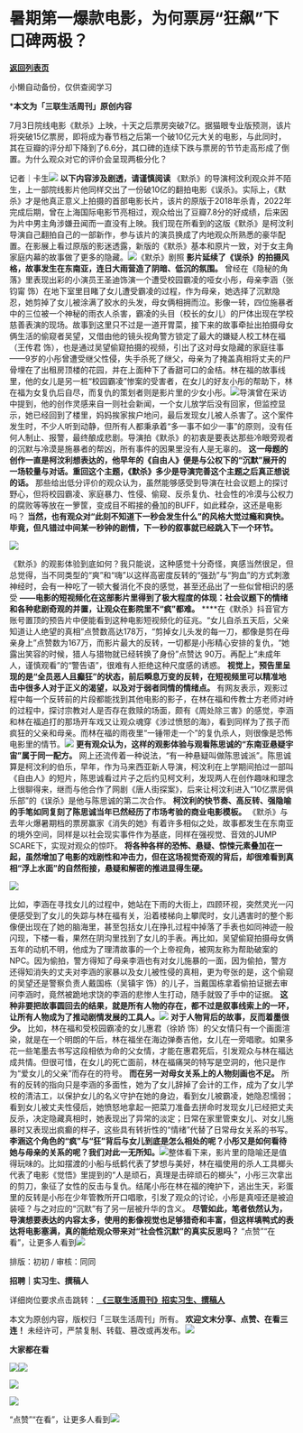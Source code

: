 # 暑期第一爆款电影，为何票房“狂飙”下口碑两极？

[**返回列表页**](/gzh/三联生活周刊)

小懒自动备份，仅供查阅学习

***本文为「三联生活周刊」原创内容**  
  
7月3日院线电影《默杀》上映，十天之后票房突破7亿。据猫眼专业版预测，该片将突破15亿票房，即将成为春节档之后第一个破10亿元大关的电影，与此同时，其在豆瓣的评分却下降到了6.6分，其口碑的连续下跌与票房的节节走高形成了倒置。为什么观众对它的评价会呈现两极分化？  
  
记者｜卡生![](https://mmbiz.qpic.cn/mmbiz_gif/c2Sib3Mp7pOMqvBBeG4xs0c7h8WicXVDv2WkgY00vlHsVlj8kWcT6ovT0rZRHpUH95on1H73zrSghL02Ta3L3PSQ/640?wx_fmt=gif&wxfrom;=5&wx;_lazy=1&tp;=webp)
**以下内容涉及剧透，请谨慎阅读**
《默杀》的导演柯汶利观众并不陌生，上一部院线影片他同样交出了一份破10亿的翻拍电影《误杀》。实际上，《默杀》才是他真正意义上拍摄的首部电影长片，该片的原版于2018年杀青，2022年完成后期，曾在上海国际电影节亮相过，观众给出了豆瓣7.8分的好成绩，后来因为片中男主角涉嫌丑闻而一直没有上映。我们现在所看到的这版《默杀》是柯汶利导演自己翻拍自己的一部新作，参与该片的演员换成了内地观众所熟悉的豪华配置。在影展上看过原版的影迷透露，新版的《默杀》基本和原片一致，对于女主角家庭内幕的故事做了更多的隐藏。![](https://mmbiz.qpic.cn/mmbiz_png/c2Sib3Mp7pON0bbrxg4QicUAd8sMJf0GVq5iaFNdX6ZTsicIshjq3ibqxy4sSFgHibUouZXh0iakdA5IFtrkgen6oo8Iw/640?wx_fmt=png&from;=appmsg)《默杀》剧照
**影片延续了《误杀》的拍摄风格，故事发生在东南亚，连日大雨营造了阴暗、低沉的氛围。**
曾经在《隐秘的角落》里表现出彩的小演员王圣迪饰演一个遭受校园霸凌的哑女小彤，母亲李涵（张钧甯
饰）在地下室里目睹了女儿遭受霸凌的过程，作为母亲，她选择了沉默隐忍，她剪掉了女儿被涂满了胶水的头发，母女俩相拥而泣。影像一转，四位施暴者中的三位被一个神秘的雨衣人杀害，霸凌的头目（校长的女儿）的尸体出现在学校慈善表演的现场。故事到这里只不过是一道开胃菜，接下来的故事牵扯出拍摄母女俩生活的偷窥者吴望，又借由他的镜头视角警方锁定了最大的嫌疑人校工林在福（王传君
饰），也是通过吴望偷窥拍摄的视频，引出了这对母女隐藏的家庭往事——9岁的小彤曾遭受继父性侵，失手杀死了继父，母亲为了掩盖真相将丈夫的尸骨埋在了出租房顶楼的花园，并在上面种下了香甜可口的金桔。林在福的故事线里，他的女儿是另一桩“校园霸凌”惨案的受害者，在女儿的好友小彤的帮助下，林在福为女复仇后自尽，而复仇的策划者则是影片里的少女小彤。![](https://mmbiz.qpic.cn/sz_mmbiz_gif/FVibcFWwmtia6t05nQUe7MtGAPXKfsjjq8cb4rJiaGCShBd4DRLmRxqs1W6oCmoJsXYcrjHtLMrsy205xsCJwx21A/640?wx_fmt=gif&from;=appmsg&wxfrom;=5&wx;_lazy=1&wx;_co=1&tp;=webp)导演曾在采访中提到，他的创作灵感来自一则社会新闻，一个女儿放学后没有回家，但监控显示，她已经回到了楼里，妈妈挨家挨户地问，最后发现女儿被人杀害了。这个案件发生时，不少人听到动静，但所有人都秉承着“多一事不如少一事”的原则，没有任何人制止、报警，最终酿成悲剧。导演拍《默杀》的初衷是要表达那些冷眼旁观者的沉默与冷漠是施暴者的帮凶，所有事件的因果里没有人是无辜的。
**这一母题的创作一直是柯汶利想表达的，他早年的《自由人》便是与公权下的“沉默”展开的一场较量与对话。重回这个主题，《默杀》多少是导演完善这个主题之后真正想说的话。**
那些给出低分评价的观众认为，虽然能够感受到导演在社会议题上的探讨野心，但将校园霸凌、家庭暴力、性侵、偷窥、反杀复仇、社会性的冷漠与公权力的腐败等等放在一箩筐，变成目不暇接的叠加的BUFF，如此糅杂，这还是电影吗？
**当然，也有观众对“此刻不知道下一秒会发生什么”的风格大觉过瘾和爽快。毕竟，但凡错过中间某一秒钟的剧情，下一秒的叙事就已经跳入下一个环节。**

![](https://mmbiz.qpic.cn/mmbiz_png/c2Sib3Mp7pON0bbrxg4QicUAd8sMJf0GVqSO6vOqfFXDPtXrsvulJVNgHz09ZMOQgm5UhskYuHseVOCmwoTb5vqw/640?wx_fmt=png&from;=appmsg)

《默杀》的观影体验到底如何？我只能说，这种感觉十分奇怪，爽感当然很足，但总觉得，当不同类型的“爽”和“嗨”以这样高密度反转的“强劲”与“狗血”的方式刺激神经时，会有一种吃了一顿大餐消化不良的感觉，甚至还品出了一些似曾相识的感受
**——电影的短视频化在这部影片里得到了极大程度的体现：社会议题下的情绪和各种悲剧奇观的并置，让观众在影院里不“疯”都难。**
****在《默杀》抖音官方账号置顶的预告片中便能看到这种电影短视频化的征兆。“女儿自杀五天后，父亲知道让人绝望的真相”点赞数高达178万，“剪掉女儿头发的每一刀，都像是剪在母亲身上”点赞数为167万，而影片最大的反转，一切都是小彤精心安排的复仇，“她露出笑容的时候，猎人与猎物就已经转换了身份”点赞达
90万。再配上“未成年人，谨慎观看”的“警告语”，很难有人拒绝这种尺度感的诱惑。
**视觉上，预告里呈现的是“全员恶人且癫狂”的状态，前后瞬息万变的反转，在短视频里可以精准地击中很多人对于正义的渴望，以及对于弱者同情的情绪点。**
有网友表示，观影过程中每一个反转前的片段都能找到其他电影的影子，在林在福和传教士方老师对峙的过程中，探讨宗教对人是否存在救赎的场面，颇有《周处除三害》的感觉，李涵和林在福追打的那场开车戏又让观众魂穿《涉过愤怒的海》，看到同样为了孩子而疯狂的父亲和母亲。而林在福的雨夜里“一锤带走一个”的复仇杀人，则很像是恐怖电影里的情节。![](https://mmbiz.qpic.cn/sz_mmbiz_png/7WdRmyNfw3AKWecOV2XdE126Z3qFMhjtDHiaQau8QsxFEAcn6rziazdgc3ca4wvsjwibk2MicjzPTac4kpIK0jKXFQ/640?wx_fmt=other&from;=appmsg&wxfrom;=5&wx;_lazy=1&wx;_co=1&tp;=webp)
**更有观众认为，这样的观影体验与观看陈思诚的“东南亚悬疑宇宙”属于同一配方。**
网上还流传着一种说法，“有一种悬疑叫做陈思诚派”。陈思诚算是柯汶利的伯乐，早年，作为马来西亚新人导演，柯汶利在上学期间拍过一部叫《自由人》的短片，陈思诚看过片子之后约见柯文利，发现两人在创作趣味和理念上很聊得来，继而与他合作了网剧《唐人街探案》，后来让柯汶利进入“10亿票房俱乐部”的《误杀》是他与陈思诚的第二次合作。
**柯汶利的快节奏、高反转、强隐喻的手笔如同复刻了陈思诚当年已然经历了市场考验的商业电影模板。**
《默杀》与去年火爆暑期档的票房赢家《消失的她》有着许多相似之处，故事都发生在东南亚的境外空间，同样是以社会现实事件作为基底，同样在强视觉、音效的JUMP
SCARE下，实现对观众的惊吓。
**将各种各样的恐怖、悬疑、惊悚元素叠加在一起，虽然增加了电影的戏剧性和冲击力，但在这场视觉奇观的背后，却很难看到真相“浮上水面”的自然衔接，悬疑和解密的推进显得生硬。**

![](https://mmbiz.qpic.cn/mmbiz_png/c2Sib3Mp7pON0bbrxg4QicUAd8sMJf0GVqauNGpDUmQMC5z5zkiczT2QBdLJsRR4w9M8lYgvpGB1AtxqyUT36cImw/640?wx_fmt=png&from;=appmsg)

比如，李涵在寻找女儿的过程中，她站在下雨的大街上，四顾环视，突然灵光一闪便感受到了女儿的失踪与林在福有关，沿着楼梯向上攀爬时，女儿遇害时的整个影像便出现在了她的脑海里，甚至包括女儿在挣扎过程中掉落了手表也如同神迹一般闪现，下楼一看，果然在阴沟里找到了女儿的手表。再比如，吴望偷窥拍摄母女俩五年的动机不明，他成为了理清故事的一个上帝视角，被网友称为帮助破案的NPC。因为偷拍，警方得知了母亲李涵也有对女儿施暴的一面，因为偷拍，警方还得知消失的丈夫对李涵的家暴以及女儿被性侵的真相，更为夸张的是，这个偷窥的吴望还是警察负责人戴国栋（吴镇宇
饰）的儿子，当戴国栋拿着偷拍证据去审问李涵时，竟然被跪地求饶的李涵的悲惨人生打动，随手就毁了手中的证据。
**这种非要把故事圆回去的结果，就是所有人物的存在，都不过是叙事线索上的一环，让所有人物成为了推动剧情发展的工具人。**![](https://mmbiz.qpic.cn/sz_mmbiz_gif/FVibcFWwmtia6t05nQUe7MtGAPXKfsjjq8XEeJc6xLo0qoyqXvBGVuUK86oNuKcz9kqIZQWFGFsNIyAhk71clicVQ/640?wx_fmt=gif&from;=appmsg&wxfrom;=5&wx;_lazy=1&wx;_co=1&tp;=webp)
**对于人物背后的故事，反而着墨很少。** 比如，林在福和受校园霸凌的女儿惠君（徐娇
饰）的父女情只有一个画面渲染，就是在一个明朗的午后，林在福坐在海边弹奏吉他，女儿在一旁唱歌。如果多花一些笔墨去书写这段相依为命的父女情，才能在惠君死后，引发观众与林在福达成共情。但很可惜，在女儿的死亡面前，林在福痛哭的特写是空洞的，他只是作为“爱女儿的父亲”而存在的符号。
**而在另一对母女关系上的人物刻画也不足。**
所有的反转的指向只是李涵的多面性，她为了女儿辞掉了会计的工作，成为了女儿学校的清洁工，以保护女儿的名义守护在她的身边，看到女儿被霸凌，她隐忍懦弱；看到女儿被丈夫性侵后，她愤怒地拿起一把菜刀准备去拼命时发现女儿已经把丈夫反杀，决定隐藏真相时，她表现出了异常的淡定；日常在家里管束女儿、对女儿施暴时又表现出疯癫的样子，这些具有转折性的“情绪”代替了日常母女关系的书写。
**李涵这个角色的“疯”与“狂”背后与女儿到底是怎么相处的呢？小彤又是如何看待她与母亲的关系的呢？我们对此一无所知。**![](https://mmbiz.qpic.cn/sz_mmbiz_gif/FVibcFWwmtia6t05nQUe7MtGAPXKfsjjq85JCCwxRIoDWiahZ0yYsHDR8F845StPAuSAErEFF0v6x91GcOvLKCLUw/640?wx_fmt=gif&from;=appmsg&wxfrom;=5&wx;_lazy=1&wx;_co=1&tp;=webp)整体看下来，影片里的隐喻还是值得玩味的。比如摆渡的小船与纸鹤代表了梦想与美好，林在福使用的杀人工具榔头代表了电影《觉悟》里提到的“人是顽石，真理是击碎顽石的榔头”，小彤三次拿出的剪刀，象征了女性的反击与复仇。结尾小彤在林在福的掩护下，逃出生天，彩蛋里的反转是小彤在少年管教所开口唱歌，引发了观众的讨论，小彤是真哑还是被迫装哑？与之对应的“沉默”有了另一层被升华的含义。
**尽管如此，笔者依然认为，导演想要表达的内容太多，使用的影像视觉也足够猎奇和丰富，但这样填鸭式的表达将电影塞满，真的能给观众带来对“社会性沉默”的真实反思吗？**
“点赞”“在看”，让更多人看到![](https://mmbiz.qpic.cn/mmbiz_gif/c2Sib3Mp7pON9hkSZwdTibRHNZSMPyiapUCHJwlyoZVBC3SfmPmF0VKjkm3NiaToQloHFJ6icyicqZnqgXp6pSQJt5gg/640?wx_fmt=gif&from;=appmsg&wxfrom;=5&wx;_lazy=1&tp;=wxpic)  
  
  
  
  
  

排版：初初 / 审核：同同

  
 **招聘｜实习生、撰稿人**  

详细岗位要求点击跳转：[
**《三联生活周刊》招实习生、撰稿人**](http://mp.weixin.qq.com/s?__biz=MTc5MTU3NTYyMQ==&mid=2651136871&idx=3&sn=f1c0777fe9d31881e5dfca68ebc2937f&chksm=5907324d6e70bb5b3546dfe1c7b31b5fe05664bebbf36356ba9a1a352e0678444cad62875ad4&scene=21#wechat_redirect)

本文为原创内容，版权归「三联生活周刊」所有。 **欢迎文末分享、点赞、在看三连！**
未经许可，严禁复制、转载、篡改或再发布。![](https://mmbiz.qpic.cn/sz_mmbiz_png/Gg7Qtoh7Aic9ZTmAdCc80b4nD7xicgPt863QWU7oNswDx19XrjfTtSl8QwatY2EEZGuNd1WRRiapDZjcDhTnNYmBg/640?wx_fmt=other&wxfrom;=5&wx;_lazy=1&wx;_co=1&retryload;=1&tp;=webp)

 **大家都在看**

  
[![](https://mmbiz.qpic.cn/mmbiz_jpg/c2Sib3Mp7pON1YtOINUqFu4M44zhHwU7ABUSrFdFuNbAeJcDicsZpLHVYDgrDYubErnyvdon4ITYxxyPsyrJTCIg/640?wx_fmt=jpeg&from;=appmsg&wxfrom;=5&wx;_lazy=1&wx;_co=1&tp;=wxpic)](http://mp.weixin.qq.com/s?__biz=MTc5MTU3NTYyMQ==&mid=2651401680&idx=1&sn=dfd2a17d689750792531c44090163df6&chksm=590b3cfa6e7cb5ecd86e26967e3874f7361f364deb0a2bb580a6666fe64bf38c1b0f203695b6&scene=21#wechat_redirect)[![](https://mmbiz.qpic.cn/mmbiz_png/c2Sib3Mp7pON0bbrxg4QicUAd8sMJf0GVqZnKOrsvpCKxP1QAar3eDsBLbp1eibxxfPnbG74PvG1NcYbkhpDvn73g/640?wx_fmt=png&from;=appmsg)](http://mp.weixin.qq.com/s?__biz=MTc5MTU3NTYyMQ==&mid=2651403158&idx=1&sn=5e9a7c759176bd584b804b8d582e6630&chksm=590b22bc6e7cabaac886fd52c54436e57216ed8262977a5313907fd2249d4dccfeeee4ddd30e&scene=21#wechat_redirect)  

![](https://mmbiz.qpic.cn/sz_mmbiz_png/Gg7Qtoh7Aic9ZTmAdCc80b4nD7xicgPt86k1kgpU51hWCHjV92ryhVW35PLCvLhxLw9XDhXjgeDyZhHSx5EbRcfg/640?wx_fmt=other&wxfrom;=5&wx;_lazy=1&wx;_co=1&retryload;=1&tp;=webp)

  

[![](https://mmbiz.qpic.cn/mmbiz_jpg/c2Sib3Mp7pOO8N3JRO5d2ARf39htw5Sk8C8xGZZhicjssc1t5fDvQpbPcyqNNqySOSickN3bYEW2JnYMGqmA8v1rQ/640?wx_fmt=jpeg&from;=appmsg&wxfrom;=5&wx;_lazy=1&wx;_co=1&tp;=wxpic)]()

  
  
“点赞”“在看”，让更多人看到![](https://mmbiz.qpic.cn/mmbiz_gif/c2Sib3Mp7pON9hkSZwdTibRHNZSMPyiapUCHJwlyoZVBC3SfmPmF0VKjkm3NiaToQloHFJ6icyicqZnqgXp6pSQJt5gg/640?wx_fmt=gif&from;=appmsg&wxfrom;=5&wx;_lazy=1&tp;=wxpic)

